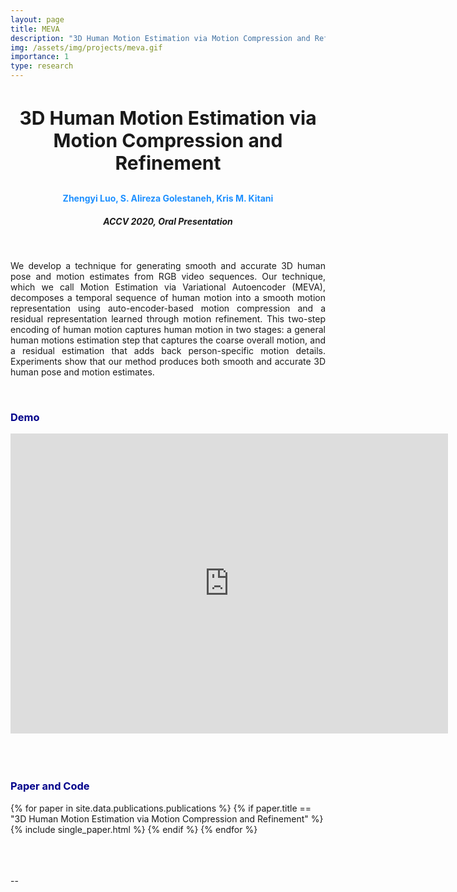 ```yaml
---
layout: page
title: MEVA
description: "3D Human Motion Estimation via Motion Compression and Refinement"
img: /assets/img/projects/meva.gif
importance: 1
type: research
---
```


<h3 style="text-align: center;font-size:30px"> 3D Human Motion Estimation via Motion Compression and Refinement </h3>
<h4 style="text-align: center;color:DodgerBlue"> Zhengyi Luo, S. Alireza Golestaneh, Kris M. Kitani  </h4>
<h5 style="text-align: center;"> ACCV 2020, Oral Presentation </h5>


<div class="row">
    <div class="col-sm mt-3 mt-md-0">
        <img class="img-fluid rounded z-depth-1" src="{{ '/assets/img/projects/meva_teaser.png' | relative_url }}" alt="" title="example image"/>
    </div>
</div>
<!-- <div class="caption">
    This image can also have a caption. It's like magic.
</div> -->
<br>
<p  align="justify">
    We develop a technique for generating smooth and accurate 3D human pose and motion estimates from RGB video sequences. Our technique, which we call Motion Estimation via Variational Autoencoder (MEVA), decomposes a temporal sequence of human motion into a smooth motion representation using auto-encoder-based motion compression and a residual representation learned through motion refinement. This two-step encoding of human motion captures human motion in two stages: a general human motions estimation step that captures the coarse overall motion, and a residual estimation that adds back person-specific motion details. Experiments show that our method produces both smooth and accurate 3D human pose and motion estimates.

</p>

<br>
<h3 style="color:darkblue">Demo</h3>

<div class="embed-container">
<center>
  <iframe
      src="https://www.youtube.com/embed/YBb9NDz3ngM"
      width="700"
      height="480"
      frameborder="0"
      allowfullscreen="">
  </iframe>
  </center>
</div>


<br>
<br>
<br>
<h3 style="color:darkblue">Paper and Code</h3>

<div>
{% for paper in site.data.publications.publications %}
    {% if paper.title ==  "3D Human Motion Estimation via Motion Compression and Refinement" %}
        {% include single_paper.html %}
    {% endif %}
{% endfor %}
</div>

<br>
<br>
<br>
<p> -- </p>